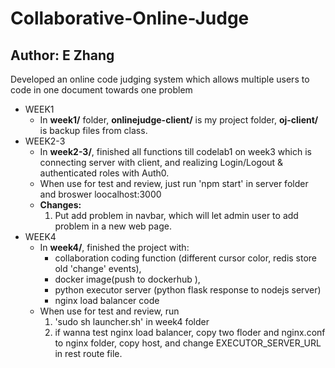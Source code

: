 # Collaborative-Online-Judge
## Author: E Zhang
Developed an online code judging system which allows multiple users to code in one document towards one problem
* WEEK1
	* In **week1/** folder, **onlinejudge-client/** is my project folder, **oj-client/** is backup files from class.
* WEEK2-3
	* In **week2-3/**, finished all functions till codelab1 on week3 which is connecting server with client, and realizing Login/Logout & authenticated roles with Auth0.
	* When use for test and review, just run 'npm start' in server folder and broswer loocalhost:3000 
	* **Changes:** 
		1. Put add problem in navbar, which will let admin user to add problem in a new web page.  
* WEEK4
	* In **week4/**, finished the project with:
		* collaboration coding function (different cursor color, redis store old 'change' events), 
		* docker image(push to dockerhub ), 
		* python executor server (python flask response to nodejs server)
		* nginx load balancer code
	* When use for test and review, run 
		1. 'sudo sh launcher.sh' in week4 folder
		2. if wanna test nginx load balancer, copy two floder and nginx.conf to nginx folder, copy host, and change EXECUTOR_SERVER_URL in rest route file.
